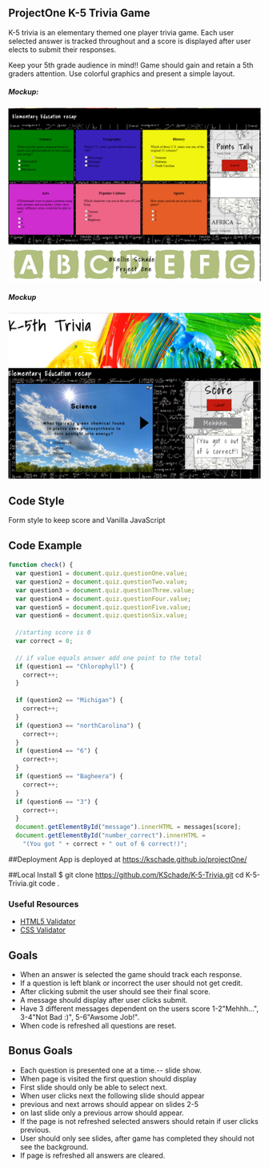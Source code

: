 ## ProjectOne K-5 Trivia Game
K-5 trivia is an elementary themed one player trivia game. Each user selected answer is tracked throughout and a score is displayed after user elects to submit their responses.

Keep your 5th grade audience in mind!! Game should gain and retain a 5th graders attention. Use colorful graphics and present a simple layout. 

##### Mockup:
![](images/MVP.PNG)

##### Mockup
![](images/screenshot.PNG)


## Code Style
Form style to keep score and Vanilla JavaScript

## Code Example

```js
function check() {
  var question1 = document.quiz.questionOne.value;
  var question2 = document.quiz.questionTwo.value;
  var question3 = document.quiz.questionThree.value;
  var question4 = document.quiz.questionFour.value;
  var question5 = document.quiz.questionFive.value;
  var question6 = document.quiz.questionSix.value;

  //starting score is 0
  var correct = 0;

  // if value equals answer add one point to the total
  if (question1 == "Chlorophyll") {
    correct++;
  }

  if (question2 == "Michigan") {
    correct++;
  }
  if (question3 == "northCarolina") {
    correct++;
  }
  if (question4 == "6") {
    correct++;
  }
  if (question5 == "Bagheera") {
    correct++;
  }
  if (question6 == "3") {
    correct++;
  }
  document.getElementById("message").innerHTML = messages[score];
  document.getElementById("number_correct").innerHTML =
    "(You got " + correct + " out of 6 correct!)";
```

##Deployment
App is deployed at https://kschade.github.io/projectOne/

##Local Install
$ git clone https://github.com/KSchade/K-5-Trivia.git
cd K-5-Trivia.git
code .




### Useful Resources

- [HTML5 Validator](https://html5.validator.nu/)
- [CSS Validator](https://jigsaw.w3.org/css-validator/#validate_by_input)



## Goals

- When an answer is selected the game should track each response.
- If a question is left blank or incorrect the user should not get credit. 
- After clicking submit the user should see their final score.
- A message should display after user clicks submit.
- Have 3 different messages dependent on the users score 1-2"Mehhh...", 3-4"Not Bad :)", 5-6"Awsome Job!".
- When code is refreshed all questions are reset.
 



## Bonus Goals
- Each question is presented one at a time.-- slide show.
- When page is visited the first question should display
- First slide should only be able to select next.
- When user clicks next the following slide should appear
- previous and next arrows should appear on slides 2-5
- on last slide only a previous arrow should appear.
- If the page is not refreshed selected answers should retain if user clicks previous.
- User should only see slides, after game has completed they should not see the background. 
- If page is refreshed all answers are cleared. 

